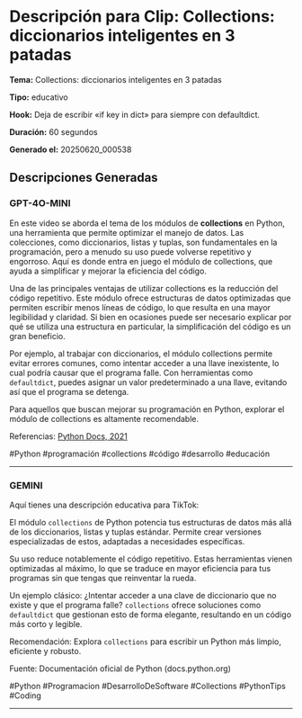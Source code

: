 # Descripción para Clip: Collections: diccionarios inteligentes en 3 patadas

**Tema:** Collections: diccionarios inteligentes en 3 patadas

**Tipo:** educativo

**Hook:** Deja de escribir «if key in dict» para siempre con defaultdict.

**Duración:** 60 segundos

**Generado el:** 20250620_000538

## Descripciones Generadas

### GPT-4O-MINI

En este video se aborda el tema de los módulos de **collections** en Python, una herramienta que permite optimizar el manejo de datos. Las colecciones, como diccionarios, listas y tuplas, son fundamentales en la programación, pero a menudo su uso puede volverse repetitivo y engorroso. Aquí es donde entra en juego el módulo de collections, que ayuda a simplificar y mejorar la eficiencia del código.

Una de las principales ventajas de utilizar collections es la reducción del código repetitivo. Este módulo ofrece estructuras de datos optimizadas que permiten escribir menos líneas de código, lo que resulta en una mayor legibilidad y claridad. Si bien en ocasiones puede ser necesario explicar por qué se utiliza una estructura en particular, la simplificación del código es un gran beneficio.

Por ejemplo, al trabajar con diccionarios, el módulo collections permite evitar errores comunes, como intentar acceder a una llave inexistente, lo cual podría causar que el programa falle. Con herramientas como `defaultdict`, puedes asignar un valor predeterminado a una llave, evitando así que el programa se detenga.

Para aquellos que buscan mejorar su programación en Python, explorar el módulo de collections es altamente recomendable. 

Referencias: [Python Docs, 2021](https://docs.python.org/3/library/collections.html)

#Python #programación #collections #código #desarrollo #educación

---

### GEMINI

Aquí tienes una descripción educativa para TikTok:

El módulo `collections` de Python potencia tus estructuras de datos más allá de los diccionarios, listas y tuplas estándar. Permite crear versiones especializadas de estos, adaptadas a necesidades específicas.

Su uso reduce notablemente el código repetitivo. Estas herramientas vienen optimizadas al máximo, lo que se traduce en mayor eficiencia para tus programas sin que tengas que reinventar la rueda.

Un ejemplo clásico: ¿Intentar acceder a una clave de diccionario que no existe y que el programa falle? `collections` ofrece soluciones como `defaultdict` que gestionan esto de forma elegante, resultando en un código más corto y legible.

Recomendación: Explora `collections` para escribir un Python más limpio, eficiente y robusto.

Fuente: Documentación oficial de Python (docs.python.org)

#Python
#Programacion
#DesarrolloDeSoftware
#Collections
#PythonTips
#Coding

---

